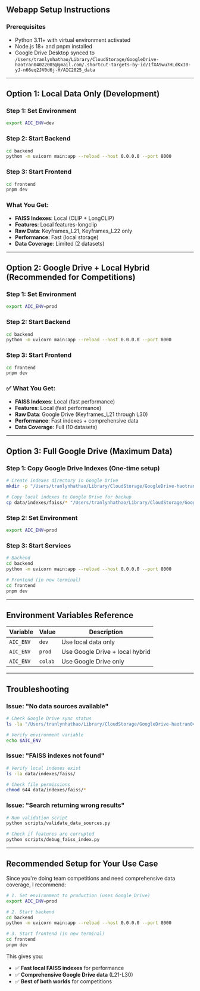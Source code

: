 ## **Webapp Setup Instructions**

### **Prerequisites**

- Python 3.11+ with virtual environment activated
- Node.js 18+ and pnpm installed
- Google Drive Desktop synced to `/Users/tranlynhathao/Library/CloudStorage/GoogleDrive-haotran04022005@gmail.com/.shortcut-targets-by-id/1fXA9wu7HLdKxI0-yJ-n66eq2JV0d6j-H/AIC2025_data`

---

## **Option 1: Local Data Only (Development)**

### **Step 1: Set Environment**

```bash
export AIC_ENV=dev
```

### **Step 2: Start Backend**

```bash
cd backend
python -m uvicorn main:app --reload --host 0.0.0.0 --port 8000
```

### **Step 3: Start Frontend**

```bash
cd frontend
pnpm dev
```

### **What You Get:**

- **FAISS Indexes**: Local (CLIP + LongCLIP)
- **Features**: Local features-longclip
- **Raw Data**: Keyframes_L21, Keyframes_L22 only
- **Performance**: Fast (local storage)
- **Data Coverage**: Limited (2 datasets)

---

## **Option 2: Google Drive + Local Hybrid (Recommended for Competitions)**

### **Step 1: Set Environment**

```bash
export AIC_ENV=prod
```

### **Step 2: Start Backend**

```bash
cd backend
python -m uvicorn main:app --reload --host 0.0.0.0 --port 8000
```

### **Step 3: Start Frontend**

```bash
cd frontend
pnpm dev
```

### **✅ What You Get:**

- **FAISS Indexes**: Local (fast performance)
- **Features**: Local (fast performance)
- **Raw Data**: Google Drive (Keyframes_L21 through L30)
- **Performance**: Fast indexes + comprehensive data
- **Data Coverage**: Full (10 datasets)

---

## **Option 3: Full Google Drive (Maximum Data)**

### **Step 1: Copy Google Drive Indexes (One-time setup)**

```bash
# Create indexes directory in Google Drive
mkdir -p "/Users/tranlynhathao/Library/CloudStorage/GoogleDrive-haotran04022005@gmail.com/.shortcut-targets-by-id/1fXA9wu7HLdKxI0-yJ-n66eq2JV0d6j-H/AIC2025_data/indexes/faiss"

# Copy local indexes to Google Drive for backup
cp data/indexes/faiss/* "/Users/tranlynhathao/Library/CloudStorage/GoogleDrive-haotran04022005@gmail.com/.shortcut-targets-by-id/1fXA9wu7HLdKxI0-yJ-n66eq2JV0d6j-H/AIC2025_data/indexes/faiss/"
```

### **Step 2: Set Environment**

```bash
export AIC_ENV=prod
```

### **Step 3: Start Services**

```bash
# Backend
cd backend
python -m uvicorn main:app --reload --host 0.0.0.0 --port 8000

# Frontend (in new terminal)
cd frontend
pnpm dev
```

---

## **Environment Variables Reference**

| Variable | Value | Description |
|----------|-------|-------------|
| `AIC_ENV` | `dev` | Use local data only |
| `AIC_ENV` | `prod` | Use Google Drive + local hybrid |
| `AIC_ENV` | `colab` | Use Google Drive only |

---

## **Troubleshooting**

### **Issue: "No data sources available"**

```bash
# Check Google Drive sync status
ls -la "/Users/tranlynhathao/Library/CloudStorage/GoogleDrive-haotran04022005@gmail.com/.shortcut-targets-by-id/1fXA9wu7HLdKxI0-yJ-n66eq2JV0d6j-H/AIC2025_data"

# Verify environment variable
echo $AIC_ENV
```

### **Issue: "FAISS indexes not found"**

```bash
# Verify local indexes exist
ls -la data/indexes/faiss/

# Check file permissions
chmod 644 data/indexes/faiss/*
```

### **Issue: "Search returning wrong results"**

```bash
# Run validation script
python scripts/validate_data_sources.py

# Check if features are corrupted
python scripts/debug_faiss_index.py
```

---

## **Recommended Setup for Your Use Case**

Since you're doing team competitions and need comprehensive data coverage, I recommend:

```bash
# 1. Set environment to production (uses Google Drive)
export AIC_ENV=prod

# 2. Start backend
cd backend
python -m uvicorn main:app --reload --host 0.0.0.0 --port 8000

# 3. Start frontend (in new terminal)
cd frontend
pnpm dev
```

This gives you:

- ✅ **Fast local FAISS indexes** for performance
- ✅ **Comprehensive Google Drive data** (L21-L30)
- ✅ **Best of both worlds** for competitions
